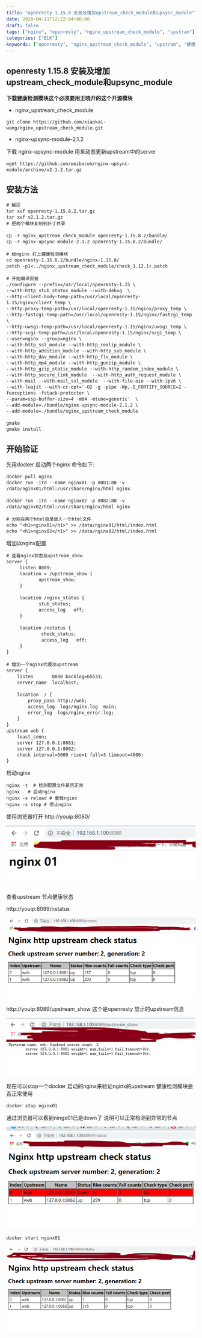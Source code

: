 ```yaml
---
title: "openresty 1.15.8 安装及增加upstream_check_module和upsync_module"
date: 2020-04-11T12:22:04+08:00
draft: false
tags: ["nginx", "openresty", "nginx_upstream_check_module", "upstram"]
categories: ["ELK"]
keywords: ["openresty", "nginx_upstream_check_module", "upstram", "健康检测"]
---
```


## openresty 1.15.8 安装及增加upstream_check_module和upsync_module

**下载健康检测模块这个必须要用王晓开的这个开源模块**
* nginx_upstream_check_module
```
git clone https://github.com/xiaokai-wang/nginx_upstream_check_module.git
```
* nginx-upsync-module-2.1.2

下载 nginx-upsync-module 用来动态更新upstream中的server

```
wget https://github.com/weibocom/nginx-upsync-module/archive/v2.1.2.tar.gz
```

## 安装方法
```
# 解压
tar xvf openresty-1.15.8.2.tar.gz
tar xvf v2.1.2.tar.gz
# 把两个模块复制到补丁目录

cp -r nginx_upstream_check_module openresty-1.15.8.2/bundle/
cp -r nginx-upsync-module-2.1.2 openresty-1.15.8.2/bundle/

# 给nginx 打上健康检测模块
cd openresty-1.15.8.2/bundle/nginx-1.15.8/
patch -p1<../nginx_upstream_check_module/check_1.12.1+.patch

# 开始编译安装
./configure --prefix=/usr/local/openresty-1.15 \
--with-http_stub_status_module --with-debug  \
--http-client-body-temp-path=/usr/local/openresty-1.15/nginx/client_temp \
--http-proxy-temp-path=/usr/local/openresty-1.15/nginx/proxy_temp \
--http-fastcgi-temp-path=/usr/local/openresty-1.15/nginx/fastcgi_temp \
--http-uwsgi-temp-path=/usr/local/openresty-1.15/nginx/uwsgi_temp \
--http-scgi-temp-path=/usr/local/openresty-1.15/nginx/scgi_temp \
--user=nginx --group=nginx \
--with-http_ssl_module --with-http_realip_module \
--with-http_addition_module --with-http_sub_module \ 
--with-http_dav_module --with-http_flv_module \
--with-http_mp4_module --with-http_gunzip_module \
--with-http_gzip_static_module --with-http_random_index_module \
--with-http_secure_link_module  --with-http_auth_request_module \
--with-mail --with-mail_ssl_module  --with-file-aio --with-ipv6 \
--with-luajit --with-cc-opt='-O2 -g -pipe -Wp,-D_FORTIFY_SOURCE=2 -fexceptions -fstack-protector \
--param=ssp-buffer-size=4 -m64 -mtune=generic'  \
--add-module=./bundle/nginx-upsync-module-2.1.2 \
--add-module=./bundle/nginx_upstream_check_module

gmake
gmake install
```

## 开始验证
先用docker 启动两个nginx 命令如下:
```shell
docker pull nginx
docker run -itd --name nginx01 -p 8081:80 -v /data/nginx01/html:/usr/share/nginx/html nginx

docker run -itd --name nginx02 -p 8082:80 -v /data/nginx02/html:/usr/share/nginx/html nginx 

# 分别在两个html目录放入一个html文件
echo "<h1>nginx01</h1>" >> /data/nginx01/html/index.html
echo "<h1>nginx02</h1>" >> /data/nginx02/html/index.html
```

增加以nginx配置
```
# 查看nginx状态及upstream_show
server {
     listen 8089;
	 location = /upstream_show {
            upstream_show;
	 }

	 location /nginx_status {
            stub_status;
            access_log   off;
	 }

	 location /nstatus {
             check_status;
             access_log   off;
	 }
}

# 增加一个nginx代理及upstream
server {
	listen       8080 backlog=65533;
   	server_name  localhost;

	location  / {
        proxy_pass http://web;
        access_log  logs/nginx.log  main;
        error_log  logs/nginx_error.log;
	}
}
upstream web {
	least_conn;
	server 127.0.0.1:8081;
	server 127.0.0.1:8082;
    check interval=5000 rise=1 fall=3 timeout=4000;
}

```
启动nginx
```
nginx -t  # 检测配置文件是否正常
nginx   # 启动nginx
nginx -s reload # 重载nginx
nginx -s stop # 停止nginx

```

使用浏览器打开 http://youip:8080/

![](https://raw.githubusercontent.com/zhou-mfk/blogimages/master/img/20200411121436.png)

查看upstream 节点健康状态

http://youip:8089/nstatus

![](https://raw.githubusercontent.com/zhou-mfk/blogimages/master/img/20200411121401.png)

http://youip:8089/upstream_show  这个是openresty 显示的upstream信息

![](https://raw.githubusercontent.com/zhou-mfk/blogimages/master/img/20200411121559.png)



现在可以stop一个docker 启动的nginx来验证nginx的upstream 健康检测模块是否正常使用

```shell
docker stop nginx01
```

通过浏览器可以看到ningx01已是down了 说明可以正常检测到异常的节点

![](https://raw.githubusercontent.com/zhou-mfk/blogimages/master/img/20200411121740.png)

```shell
docker start nginx01
```

![](https://raw.githubusercontent.com/zhou-mfk/blogimages/master/img/20200411121902.png)